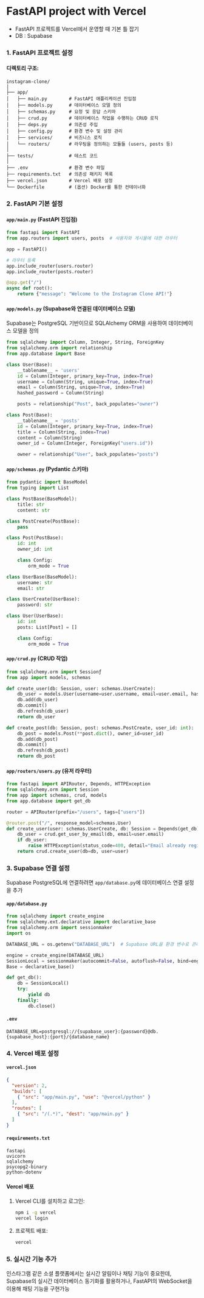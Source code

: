 # FastAPI project with Vercel

- FastAPI 프로젝트를 Vercel에서 운영할 때 기본 틀 잡기
- DB : Supabase



### 1. FastAPI 프로젝트 설정

#### 디렉토리 구조:
```plaintext
instagram-clone/
│
├── app/
│   ├── main.py        # FastAPI 애플리케이션 진입점
│   ├── models.py      # 데이터베이스 모델 정의
│   ├── schemas.py     # 요청 및 응답 스키마
│   ├── crud.py        # 데이터베이스 작업을 수행하는 CRUD 로직
│   ├── deps.py        # 의존성 주입
│   ├── config.py      # 환경 변수 및 설정 관리
│   ├── services/      # 비즈니스 로직
│   └── routers/       # 라우팅을 정의하는 모듈들 (users, posts 등)
│
├── tests/             # 테스트 코드
│
├── .env               # 환경 변수 파일
├── requirements.txt   # 의존성 패키지 목록
├── vercel.json        # Vercel 배포 설정
└── Dockerfile         # (옵션) Docker를 통한 컨테이너화
```

### 2. FastAPI 기본 설정

#### `app/main.py` (FastAPI 진입점)
```python
from fastapi import FastAPI
from app.routers import users, posts  # 사용자와 게시물에 대한 라우터

app = FastAPI()

# 라우터 등록
app.include_router(users.router)
app.include_router(posts.router)

@app.get("/")
async def root():
    return {"message": "Welcome to the Instagram Clone API!"}
```

#### `app/models.py` (Supabase와 연결된 데이터베이스 모델)
Supabase는 PostgreSQL 기반이므로 SQLAlchemy ORM을 사용하여 데이터베이스 모델을 정의

```python
from sqlalchemy import Column, Integer, String, ForeignKey
from sqlalchemy.orm import relationship
from app.database import Base

class User(Base):
    __tablename__ = 'users'
    id = Column(Integer, primary_key=True, index=True)
    username = Column(String, unique=True, index=True)
    email = Column(String, unique=True, index=True)
    hashed_password = Column(String)

    posts = relationship("Post", back_populates="owner")

class Post(Base):
    __tablename__ = 'posts'
    id = Column(Integer, primary_key=True, index=True)
    title = Column(String, index=True)
    content = Column(String)
    owner_id = Column(Integer, ForeignKey("users.id"))

    owner = relationship("User", back_populates="posts")
```

#### `app/schemas.py` (Pydantic 스키마)
```python
from pydantic import BaseModel
from typing import List

class PostBase(BaseModel):
    title: str
    content: str

class PostCreate(PostBase):
    pass

class Post(PostBase):
    id: int
    owner_id: int

    class Config:
        orm_mode = True

class UserBase(BaseModel):
    username: str
    email: str

class UserCreate(UserBase):
    password: str

class User(UserBase):
    id: int
    posts: List[Post] = []

    class Config:
        orm_mode = True
```

#### `app/crud.py` (CRUD 작업)
```python
from sqlalchemy.orm import Sessionƒ
from app import models, schemas

def create_user(db: Session, user: schemas.UserCreate):
    db_user = models.User(username=user.username, email=user.email, hashed_password=user.password)
    db.add(db_user)
    db.commit()
    db.refresh(db_user)
    return db_user

def create_post(db: Session, post: schemas.PostCreate, user_id: int):
    db_post = models.Post(**post.dict(), owner_id=user_id)
    db.add(db_post)
    db.commit()
    db.refresh(db_post)
    return db_post
```

#### `app/routers/users.py` (유저 라우터)
```python
from fastapi import APIRouter, Depends, HTTPException
from sqlalchemy.orm import Session
from app import schemas, crud, models
from app.database import get_db

router = APIRouter(prefix="/users", tags=["users"])

@router.post("/", response_model=schemas.User)
def create_user(user: schemas.UserCreate, db: Session = Depends(get_db)):
    db_user = crud.get_user_by_email(db, email=user.email)
    if db_user:
        raise HTTPException(status_code=400, detail="Email already registered")
    return crud.create_user(db=db, user=user)
```

### 3. Supabase 연결 설정
Supabase PostgreSQL에 연결하려면 `app/database.py`에 데이터베이스 연결 설정을 추가

#### `app/database.py`
```python
from sqlalchemy import create_engine
from sqlalchemy.ext.declarative import declarative_base
from sqlalchemy.orm import sessionmaker
import os

DATABASE_URL = os.getenv("DATABASE_URL")  # Supabase URL을 환경 변수로 관리

engine = create_engine(DATABASE_URL)
SessionLocal = sessionmaker(autocommit=False, autoflush=False, bind=engine)
Base = declarative_base()

def get_db():
    db = SessionLocal()
    try:
        yield db
    finally:
        db.close()
```

#### `.env`
```
DATABASE_URL=postgresql://{supabase_user}:{password}@db.{supabase_host}:{port}/{database_name}
```

### 4. Vercel 배포 설정

#### `vercel.json`
```json
{
  "version": 2,
  "builds": [
    { "src": "app/main.py", "use": "@vercel/python" }
  ],
  "routes": [
    { "src": "/(.*)", "dest": "app/main.py" }
  ]
}
```

#### `requirements.txt`
```plaintext
fastapi
uvicorn
sqlalchemy
psycopg2-binary
python-dotenv
```

#### Vercel 배포
1. Vercel CLI를 설치하고 로그인:
   ```bash
   npm i -g vercel
   vercel login
   ```

2. 프로젝트 배포:
   ```bash
   vercel
   ```

### 5. 실시간 기능 추가
인스타그램 같은 소셜 플랫폼에서는 실시간 알림이나 채팅 기능이 중요한데, Supabase의 실시간 데이터베이스 동기화를 활용하거나, FastAPI의 WebSocket을 이용해 채팅 기능을 구현가능

